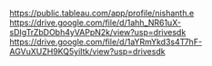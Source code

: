 https://public.tableau.com/app/profile/nishanth.e
https://drive.google.com/file/d/1ahh_NR61uX-sDIgTrZbDObh4yVAPpN2k/view?usp=drivesdk
https://drive.google.com/file/d/1aYRmYkd3s4T7hF-AGVuXUZH9KQ5yiItk/view?usp=drivesdk
